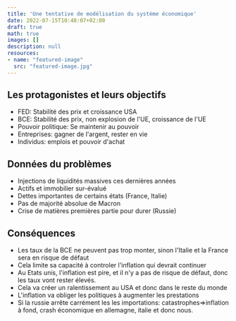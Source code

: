 ```yaml
---
title: 'Une tentative de modélisation du système économique'
date: 2022-07-15T10:48:07+02:00
draft: true
math: true
images: []
description: null
resources:
- name: "featured-image"
  src: "featured-image.jpg"
---
```


## Les protagonistes et leurs objectifs

* FED: Stabilité des prix et croissance USA
* BCE: Stabilité des prix, non explosion de l'UE, croissance de l'UE
* Pouvoir politique: Se maintenir au pouvoir
* Entreprises: gagner de l'argent, rester en vie
* Individus: emplois et pouvoir d'achat


## Données du problèmes
* Injections de liquidités massives ces dernières années
* Actifs et immobilier sur-évalué
* Dettes importantes de certains états (France, Italie)
* Pas de majorité absolue de Macron
* Crise de matières premières partie pour durer (Russie)

## Conséquences

* Les taux de la BCE ne peuvent pas trop monter, sinon l'Italie et la France sera en risque de défaut
* Cela limite sa capacité à controler l'inflation qui devrait continuer
* Au Etats unis, l'inflation est pire, et il n'y a pas de risque de défaut, donc les taux vont rester élevés.
* Cela va créer un ralentissement au USA et donc dans le reste du monde
* L'inflation va obliger les politiques à augmenter les prestations
* Si la russie arrête carrément les les importations: catastrophes=>inflation à fond, crash économique en allemagne, italie et donc nous.
